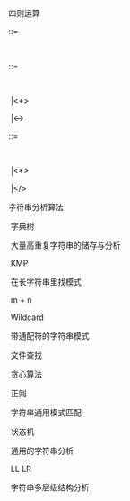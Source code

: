 四则运算



<Expression>::=

​	<AdditiveExpression><EOF>



<AdditiveExpression>::=

​	<MultiplicativeExpression>

​	|<AdditiveExpression><+><MultiplicativeExpression>

​	|<AdditiveExpression><-><MultiplicativeExpression>



<MultiplicativeExpression>::=

​	<Number>

​	|<MultiplicativeExpression><*><Number>

​	|<MultiplicativeExpression></><Number>



字符串分析算法

​	字典树

​		大量高重复字符串的储存与分析

​	KMP

​		在长字符串里找模式

​		m + n

​	Wildcard

​		带通配符的字符串模式

​		文件查找

​		贪心算法

​	正则

​		字符串通用模式匹配

​	状态机

​		通用的字符串分析

​	LL LR

​		字符串多层级结构分析